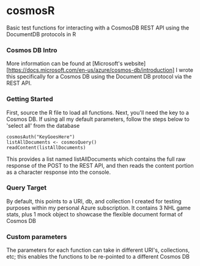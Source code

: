 # cosmosR
Basic test functions for interacting with a CosmosDB REST API using the DocumentDB protocols in R

### Cosmos DB Intro
More information can be found at [Microsoft's website] [https://docs.microsoft.com/en-us/azure/cosmos-db/introduction]
I wrote this specifically for a Cosmos DB using the Document DB protocol via the REST API.

### Getting Started
First, source the R file to load all functions.
Next, you'll need the key to a Cosmos DB. If using all my default parameters, follow the steps below to 'select all' from the database
```
cosmosAuth("KeyGoesHere")
listAllDocuments <- cosmosQuery()
readContent(listAllDocuments)
```
This provides a list named listAllDocuments which contains the full raw response of the POST to the REST API, and then reads the content portion as a character response into the console.

### Query Target
By default, this points to a URI, db, and collection I created for testing purposes within my personal Azure subscription. It contains 3 NHL game stats, plus 1 mock object to showcase the flexible document format of Cosmos DB

### Custom parameters
The parameters for each function can take in different URI's, collections, etc; this enables the functions to be re-pointed to a different Cosmos DB

